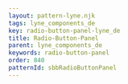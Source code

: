 ```yaml
---
layout: pattern-lyne.njk
tags: lyne_components_de
key: radio-button-panel-lyne_de
title: Radio-Button-Panel
parent: lyne_components_de
keywords: radio-button-panel
order: 840
patternId: sbbRadioButtonPanel
---
```

